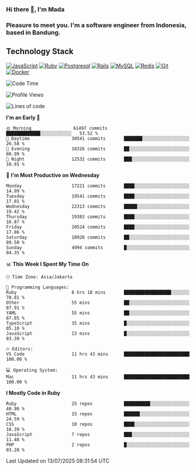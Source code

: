 ### Hi there 👋, I'm Mada
### Pleasure to meet you. I'm a software engineer from Indonesia, based in Bandung.

## Technology Stack

[![JavaScript](https://img.shields.io/badge/-JavaScript-%23F7DF1C?style=flat-square&logo=javascript&logoColor=000000&labelColor=%23F7DF1C&color=%23FFCE5A)](https://www.javascript.com/)
[![Ruby](https://img.shields.io/badge/Ruby-CC342D?style=flat-square&logo=ruby&logoColor=white)](https://www.ruby-lang.org/en/)
[![Postgresql](https://img.shields.io/badge/PostgreSQL-316192?style=flat-square&logo=postgresql&logoColor=ffffff)](https://www.postgresql.org/)
[![Rails](https://img.shields.io/badge/Ruby_on_Rails-CC0000?style=flat-square&logo=ruby-on-rails&logoColor=white)](https://rubyonrails.org/)
[![MySQL](https://img.shields.io/badge/-MySQL-4479A1?style=flat-square&logo=MySQL&logoColor=ffffff)](https://www.mysql.com/)
[![Redis](https://img.shields.io/badge/-Redis-DC382D?style=flat-square&logo=Redis&logoColor=ffffff)](https://redis.io/)
[![Git](https://img.shields.io/badge/-Git-%23F05032?style=flat-square&logo=git&logoColor=%23ffffff)](https://git-scm.com/)
[![Docker](https://img.shields.io/badge/-Docker-2496ED?style=flat-square&logo=docker&logoColor=ffffff)](https://www.docker.com/)
<!--
**madaarya/madaarya** is a ✨ _special_ ✨ repository because its `README.md` (this file) appears on your GitHub profile.

Here are some ideas to get you started:

- 🔭 I’m currently working on ...
- 🌱 I’m currently learning ...
- 👯 I’m looking to collaborate on ...
- 🤔 I’m looking for help with ...
- 💬 Ask me about ...
- 📫 How to reach me: ...
- 😄 Pronouns: ...
- ⚡ Fun fact: ...
-->
<!--START_SECTION:waka-->
![Code Time](http://img.shields.io/badge/Code%20Time-7%2C465%20hrs%2039%20mins-blue)

![Profile Views](http://img.shields.io/badge/Profile%20Views-0-blue)

![Lines of code](https://img.shields.io/badge/From%20Hello%20World%20I%27ve%20Written-52.1%20million%20lines%20of%20code-blue)

**I'm an Early 🐤** 

```text
🌞 Morning                61497 commits       █████████████░░░░░░░░░░░░   53.52 % 
🌆 Daytime                30541 commits       ███████░░░░░░░░░░░░░░░░░░   26.58 % 
🌃 Evening                10326 commits       ██░░░░░░░░░░░░░░░░░░░░░░░   08.99 % 
🌙 Night                  12532 commits       ███░░░░░░░░░░░░░░░░░░░░░░   10.91 % 
```
📅 **I'm Most Productive on Wednesday** 

```text
Monday                   17221 commits       ████░░░░░░░░░░░░░░░░░░░░░   14.99 % 
Tuesday                  19541 commits       ████░░░░░░░░░░░░░░░░░░░░░   17.01 % 
Wednesday                22313 commits       █████░░░░░░░░░░░░░░░░░░░░   19.42 % 
Thursday                 19383 commits       ████░░░░░░░░░░░░░░░░░░░░░   16.87 % 
Friday                   20524 commits       ████░░░░░░░░░░░░░░░░░░░░░   17.86 % 
Saturday                 10920 commits       ██░░░░░░░░░░░░░░░░░░░░░░░   09.50 % 
Sunday                   4994 commits        █░░░░░░░░░░░░░░░░░░░░░░░░   04.35 % 
```


📊 **This Week I Spent My Time On** 

```text
🕑︎ Time Zone: Asia/Jakarta

💬 Programming Languages: 
Ruby                     8 hrs 18 mins       ██████████████████░░░░░░░   70.81 % 
Other                    55 mins             ██░░░░░░░░░░░░░░░░░░░░░░░   07.91 % 
YAML                     55 mins             ██░░░░░░░░░░░░░░░░░░░░░░░   07.85 % 
TypeScript               35 mins             █░░░░░░░░░░░░░░░░░░░░░░░░   05.10 % 
JavaScript               23 mins             █░░░░░░░░░░░░░░░░░░░░░░░░   03.39 % 

🔥 Editors: 
VS Code                  11 hrs 43 mins      █████████████████████████   100.00 % 

💻 Operating System: 
Mac                      11 hrs 43 mins      █████████████████████████   100.00 % 
```

**I Mostly Code in Ruby** 

```text
Ruby                     25 repos            ██████████░░░░░░░░░░░░░░░   40.98 % 
HTML                     15 repos            ██████░░░░░░░░░░░░░░░░░░░   24.59 % 
CSS                      10 repos            ████░░░░░░░░░░░░░░░░░░░░░   16.39 % 
JavaScript               7 repos             ███░░░░░░░░░░░░░░░░░░░░░░   11.48 % 
PHP                      2 repos             █░░░░░░░░░░░░░░░░░░░░░░░░   03.28 % 
```




 Last Updated on 13/07/2025 08:31:54 UTC
<!--END_SECTION:waka-->
